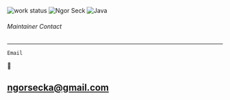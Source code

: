 
![work status](https://img.shields.io/badge/work-on%20progress-red.svg) 
![Ngor Seck](https://img.shields.io/badge/Ngor%20Seck-Java-green) 
![Java](https://img.shields.io/badge/Ngor%20Seck-Spring%20boot-yellowgreen)



###### Maintainer Contact
--- 

```
Email
```
:email:
## ngorsecka@gmail.com

